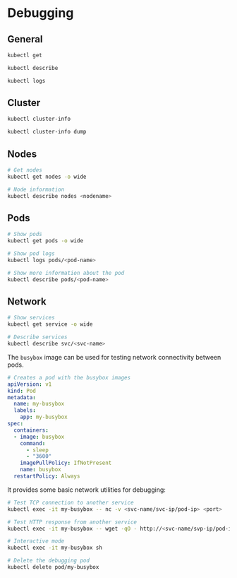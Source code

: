 # Debugging

## General

```sh
kubectl get

kubectl describe

kubectl logs
```

## Cluster

```sh
kubectl cluster-info

kubectl cluster-info dump
```

## Nodes

```sh
# Get nodes
kubectl get nodes -o wide

# Node information
kubectl describe nodes <nodename>
```

## Pods

```sh
# Show pods
kubectl get pods -o wide

# Show pod logs 
kubectl logs pods/<pod-name>

# Show more information about the pod
kubectl describe pods/<pod-name>
```

## Network

```sh
# Show services
kubectl get service -o wide

# Describe services
kubectl describe svc/<svc-name>
```

The `busybox` image can be used for testing network connectivity between pods.

```yaml
# Creates a pod with the busybox images
apiVersion: v1
kind: Pod
metadata:
  name: my-busybox
  labels:
    app: my-busybox
spec:
  containers:
  - image: busybox
    command:
      - sleep
      - "3600"
    imagePullPolicy: IfNotPresent
    name: busybox
  restartPolicy: Always
```

It provides some basic network utilities for debugging:

```sh
# Test TCP connection to another service
kubectl exec -it my-busybox -- nc -v <svc-name/svc-ip/pod-ip> <port> 

# Test HTTP response from another service
kubectl exec -it my-busybox -- wget -qO - http://<svc-name/svp-ip/pod-ip>:<port>

# Interactive mode
kubectl exec -it my-busybox sh

# Delete the debugging pod
kubectl delete pod/my-busybox
```
